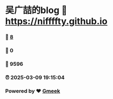 # 吴广喆的blog :link: https://niffffty.github.io 
### :page_facing_up: [8](https://niffffty.github.io/tag.html) 
### :speech_balloon: 0 
### :hibiscus: 9596 
### :alarm_clock: 2025-03-09 19:15:04 
### Powered by :heart: [Gmeek](https://github.com/Meekdai/Gmeek)
